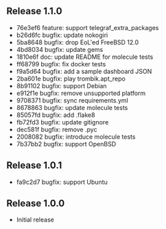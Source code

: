 ## Release 1.1.0

* 76e3ef6 feature: support telegraf_extra_packages
* b26d6fc bugfix: update nokogiri
* 5ba8648 bugfix: drop EoL'ed FreeBSD 12.0
* 4bd8034 bugfix: update gems
* 1810e6f doc: update README for molecule tests
* ff68799 bugfix: fix docker tests
* f9a5d64 bugfix: add a sample dashboard JSON
* 2ba601e bugfix: play trombik.apt_repo
* 8b91102 bugfix: support Debian
* e912f1e bugfix: remove unsupported platform
* 9708371 bugfix: sync requirements.yml
* 8678863 bugfix: update molecule tests
* 85057fd bugfix: add .flake8
* fb72fd3 bugfix: update gitignore
* dec581f bugfix: remove .pyc
* 2008082 bugfix: introduce molecule tests
* 7b37bb2 bugfix: support OpenBSD

## Release 1.0.1

* fa9c2d7 bugfix: support Ubuntu

## Release 1.0.0

* Initial release
